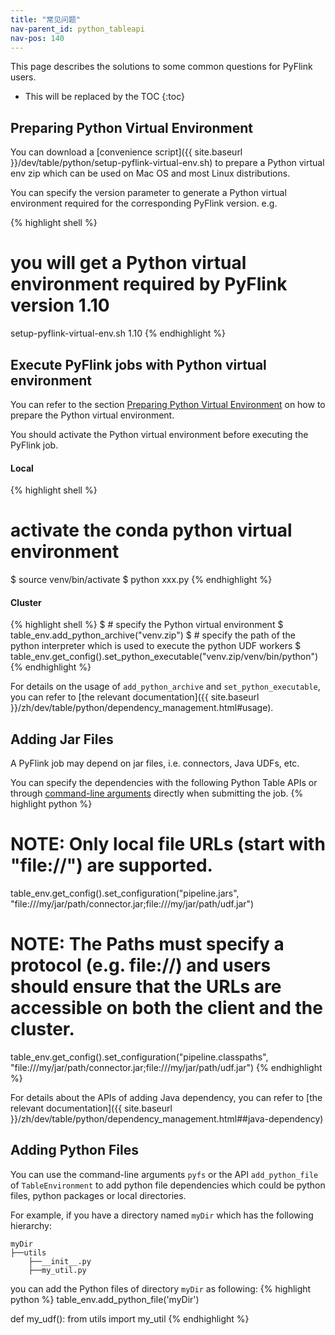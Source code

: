 ```yaml
---
title: "常见问题"
nav-parent_id: python_tableapi
nav-pos: 140
---
```

<!--
Licensed to the Apache Software Foundation (ASF) under one
or more contributor license agreements.  See the NOTICE file
distributed with this work for additional information
regarding copyright ownership.  The ASF licenses this file
to you under the Apache License, Version 2.0 (the
"License"); you may not use this file except in compliance
with the License.  You may obtain a copy of the License at

  http://www.apache.org/licenses/LICENSE-2.0

Unless required by applicable law or agreed to in writing,
software distributed under the License is distributed on an
"AS IS" BASIS, WITHOUT WARRANTIES OR CONDITIONS OF ANY
KIND, either express or implied.  See the License for the
specific language governing permissions and limitations
under the License.
-->

This page describes the solutions to some common questions for PyFlink users.

* This will be replaced by the TOC
{:toc}
## Preparing Python Virtual Environment
You can download a [convenience script]({{ site.baseurl }}/dev/table/python/setup-pyflink-virtual-env.sh) to prepare a Python virtual env zip which can be used on Mac OS and most Linux distributions.

You can specify the version parameter to generate a Python virtual environment required for the corresponding PyFlink version. e.g.

{% highlight shell %}
# you will get a Python virtual environment required by PyFlink version 1.10
setup-pyflink-virtual-env.sh 1.10
{% endhighlight %}

## Execute PyFlink jobs with Python virtual environment
You can refer to the section [Preparing Python Virtual Environment](#preparing-python-virtual-environment) on how to
prepare the Python virtual environment.

You should activate the Python virtual environment before executing the PyFlink job.

#### Local

{% highlight shell %}
# activate the conda python virtual environment
$ source venv/bin/activate
$ python xxx.py
{% endhighlight %}

#### Cluster

{% highlight shell %}
$ # specify the Python virtual environment
$ table_env.add_python_archive("venv.zip")
$ # specify the path of the python interpreter which is used to execute the python UDF workers
$ table_env.get_config().set_python_executable("venv.zip/venv/bin/python")
{% endhighlight %}

For details on the usage of `add_python_archive` and `set_python_executable`, you can refer to [the relevant documentation]({{ site.baseurl }}/zh/dev/table/python/dependency_management.html#usage).

## Adding Jar Files
A PyFlink job may depend on jar files, i.e. connectors, Java UDFs, etc.

You can specify the dependencies with the following Python Table APIs or through <a href="{{ site.baseurl }}/zh/ops/cli.html#usage">command-line arguments</a> directly when submitting the job.
{% highlight python %}
# NOTE: Only local file URLs (start with "file://") are supported.
table_env.get_config().set_configuration("pipeline.jars", "file:///my/jar/path/connector.jar;file:///my/jar/path/udf.jar")

# NOTE: The Paths must specify a protocol (e.g. file://) and users should ensure that the URLs are accessible on both the client and the cluster.
table_env.get_config().set_configuration("pipeline.classpaths", "file:///my/jar/path/connector.jar;file:///my/jar/path/udf.jar")
{% endhighlight %}

For details about the APIs of adding Java dependency, you can refer to [the relevant documentation]({{ site.baseurl }}/zh/dev/table/python/dependency_management.html##java-dependency)

## Adding Python Files
You can use the command-line arguments `pyfs` or the API `add_python_file` of `TableEnvironment` to add python file dependencies which could be python files, python packages or local directories.

For example, if you have a directory named `myDir` which has the following hierarchy:
```
myDir
├──utils
    ├──__init__.py
    ├──my_util.py
```

you can add the Python files of directory `myDir` as following:
{% highlight python %}
table_env.add_python_file('myDir')

def my_udf():
    from utils import my_util
{% endhighlight %}
